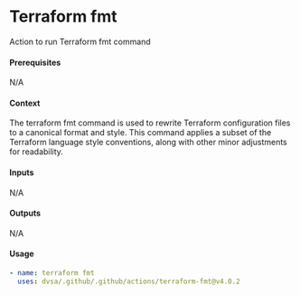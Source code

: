 # Terraform fmt
Action to run Terraform fmt command

####  Prerequisites
N/A

####  Context
The terraform fmt command is used to rewrite Terraform configuration files to a canonical format and style. This command applies a subset of the Terraform language style conventions, along with other minor adjustments for readability.

####  Inputs
N/A

####  Outputs
N/A

####  Usage     
```yaml
- name: terraform fmt
  uses: dvsa/.github/.github/actions/terraform-fmt@v4.0.2
```